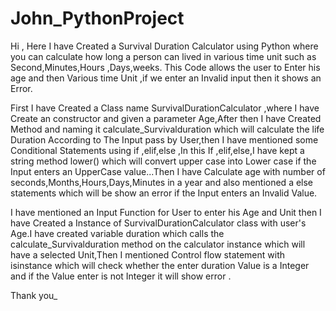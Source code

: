 # John_PythonProject
Hi ,
Here I have Created a Survival Duration Calculator using Python where you can calculate how long a person can lived in various time unit such as Second,Minutes,Hours ,Days,weeks.
This Code allows the user to Enter his age and then Various time Unit ,if we enter an Invalid input then it shows an Error.

First I have Created a Class name SurvivalDurationCalculator ,where I have Create an  constructor and given a parameter Age,After then I have Created Method and naming it calculate_Survivalduration which will calculate the life Duration According to The Input pass by User,then I have mentioned some Conditional Statements using if ,elif,else ,In this If ,elif,else,I have kept a string method lower() which will convert upper case into Lower case if the Input enters an UpperCase value...Then I have Calculate age with number of seconds,Months,Hours,Days,Minutes in a year and also mentioned a else statements which will be show an error if the Input enters an Invalid Value.

I have mentioned an Input Function for User to enter his Age and Unit then I have Created a Instance  of SurvivalDurationCalculator class with user's Age.I have created variable duration  which calls the calculate_Survivalduration method on the calculator instance which will have a selected Unit,Then I mentioned Control flow statement with  isinstance which will check whether the enter duration Value is a Integer and if the Value enter is not Integer it will show error .


Thank you_

